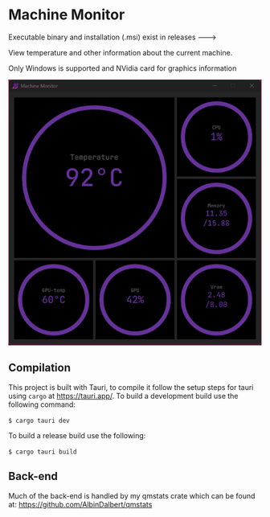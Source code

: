 # Machine Monitor

Executable binary and installation (.msi) exist in releases --->

View temperature and other information about the current machine.

Only Windows is supported and NVidia card for graphics information

![image](app.gif)

## Compilation
This project is built with Tauri, to compile it follow the setup steps for tauri using `cargo` at https://tauri.app/.
To build a development build use the following command:

```$ cargo tauri dev```

To build a release build use the following:

```$ cargo tauri build```

## Back-end
Much of the back-end is handled by my qmstats crate which can be found at: https://github.com/AlbinDalbert/qmstats
